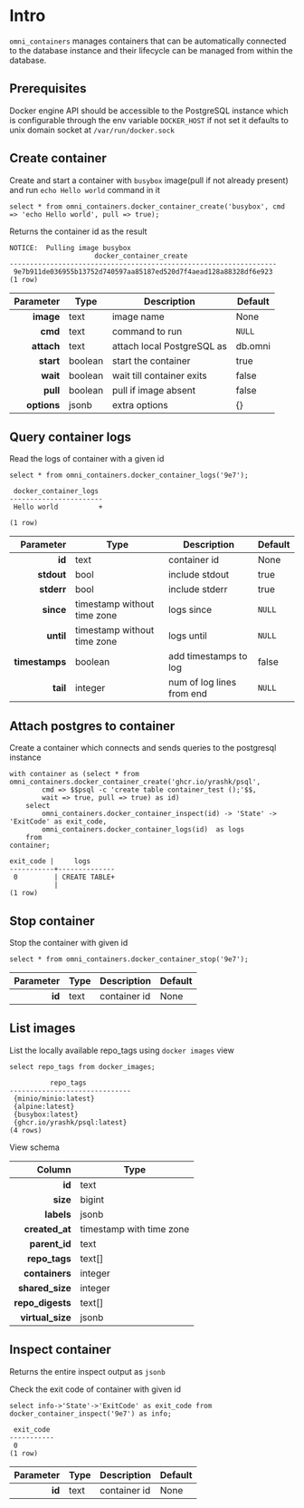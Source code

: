 # Intro

`omni_containers` manages containers that can be automatically connected to the database instance and their lifecycle can be managed from within
the database.

## Prerequisites
Docker engine API should be accessible to the PostgreSQL instance which is configurable through the env variable `DOCKER_HOST` if not set it defaults to unix domain socket at `/var/run/docker.sock`

## Create container
Create and start a container with `busybox` image(pull if not already present) and run `echo Hello world` command in it

```postgresql
select * from omni_containers.docker_container_create('busybox', cmd => 'echo Hello world', pull => true);
```

Returns the container id as the result
```psql
NOTICE:  Pulling image busybox
                     docker_container_create                      
------------------------------------------------------------------
 9e7b911de036955b13752d740597aa85187ed520d7f4aead128a88328df6e923
(1 row)
```

|        Parameter | Type                   | Description                      | Default     |
|-----------------:|------------------------|----------------------------------|-------------|
|        **image** | text                   | image name                       | None        | 
|          **cmd** | text                   | command to run                   | `NULL`      | 
|       **attach** | text                   | attach local PostgreSQL as       | db.omni     | 
|        **start** | boolean                | start the container              | true        |
|         **wait** | boolean                | wait till container exits        | false       |
|         **pull** | boolean                | pull if image absent             | false       |
|      **options** | jsonb                  | extra options                    | {}          |


## Query container logs
Read the logs of container with a given id
```postgresql
select * from omni_containers.docker_container_logs('9e7');
```
```psql
 docker_container_logs 
-----------------------
 Hello world          +
 
(1 row)
```

|        Parameter | Type                        | Description               | Default     |
|-----------------:|-----------------------------|---------------------------|-------------|
|        **id**    | text                        | container id              | None        | 
|       **stdout** | bool                        | include stdout            | true        | 
|       **stderr** | bool                        | include stderr            | true        | 
|        **since** | timestamp without time zone | logs since                | `NULL`      |
|        **until** | timestamp without time zone | logs until                | `NULL`      |
|   **timestamps** | boolean                     | add timestamps to log     | false       |
|         **tail** | integer                     | num of log lines from end | `NULL`      |

## Attach postgres to container
Create a container which connects and sends queries to the postgresql instance

```postgresql
with container as (select * from omni_containers.docker_container_create('ghcr.io/yrashk/psql',
        cmd => $$psql -c 'create table container_test ();'$$,
        wait => true, pull => true) as id)
    select
        omni_containers.docker_container_inspect(id) -> 'State' -> 'ExitCode' as exit_code,
        omni_containers.docker_container_logs(id)  as logs
    from
container;
```

```psql
exit_code |     logs     
-----------+--------------
 0         | CREATE TABLE+
           | 
(1 row)
```

## Stop container
Stop the container with given id
```postgresql
select * from omni_containers.docker_container_stop('9e7');
```

|        Parameter | Type                        | Description               | Default     |
|-----------------:|-----------------------------|---------------------------|-------------|
|        **id**    | text                        | container id              | None        | 

## List images
List the locally available repo_tags using `docker images` view
```postgresql
select repo_tags from docker_images;
```
```psql
          repo_tags           
------------------------------
 {minio/minio:latest}
 {alpine:latest}
 {busybox:latest}
 {ghcr.io/yrashk/psql:latest}
(4 rows)
```

View schema

|           Column | Type                     |
|-----------------:|--------------------------|
| **id**           | text                     |
| **size**         | bigint                   |
| **labels**       | jsonb                    |
| **created_at**   | timestamp with time zone |
| **parent_id**    | text                     |
| **repo_tags**    | text[]                   |
| **containers**   | integer                  |
| **shared_size**  | integer                  |
| **repo_digests** | text[]                   |
| **virtual_size** | jsonb                    |


## Inspect container
Returns the entire inspect output as `jsonb`

Check the exit code of container with given id
```postgresql
select info->'State'->'ExitCode' as exit_code from docker_container_inspect('9e7') as info;
```
```psql
 exit_code 
-----------
 0
(1 row)
```

|        Parameter | Type                        | Description               | Default     |
|-----------------:|-----------------------------|---------------------------|-------------|
|        **id**    | text                        | container id              | None        | 